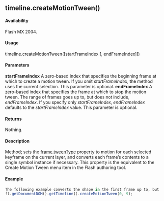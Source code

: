 ## timeline.createMotionTween()

#### Availability

Flash MX 2004.

#### Usage

timeline.createMotionTween(\[startFrameIndex \[, endFrameIndex\]\])

#### Parameters

**startFrameIndex** A zero-based index that specifies the beginning frame at which to create a motion tween. If you omit *startFrameIndex*, the method uses the current selection. This parameter is optional.
**endFrameIndex** A zero-based index that specifies the frame at which to stop the motion tween. The range of frames goes up to, but does not include, *endFrameIndex*. If you specify only *startFrameIndex*, *endFrameIndex* defaults to the *startFrameIndex* value. This parameter is optional.

#### Returns

Nothing.

#### Description

Method; sets the [frame.tweenType](#!wielmic/developers-animatesdk-docs/test/Frame_object/frame39.md) property to motion for each selected keyframe on the current layer, and converts each frame’s contents to a single symbol instance if necessary. This property is the equivalent to the Create Motion Tween menu item in the Flash authoring tool.

#### Example

```javascript
The following example converts the shape in the first frame up to, but not including, Frame 10 to a graphic symbol instance and sets the frame.tweenType to motion (remember that index values are different from frame number values):
fl.getDocumentDOM().getTimeline().createMotionTween(0, 9);

```